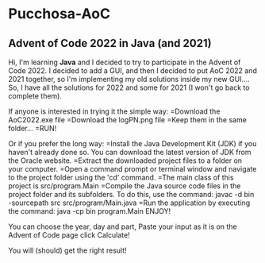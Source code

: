 # Pucchosa-AoC

## Advent of Code 2022 in **Java** (and 2021)

Hi, I'm learning **Java** and I decided to try to participate in the Advent of Code 2022.
I decided to add a GUI, and then I decided to put AoC 2022 and 2021 together, so I'm implementing my old solutions inside my new GUI....
So, I have all the solutions for 2022 and some for 2021 (I won't go back to complete them).

If anyone is interested in trying it the simple way:
=Download the AoC2022.exe file
=Download the logPN.png file
=Keep them in the same folder...
=RUN!

Or if you prefer the long way:
=Install the Java Development Kit (JDK) if you haven't already done so. You can download the latest version of JDK from the Oracle website.
=Extract the downloaded project files to a folder on your computer.
=Open a command prompt or terminal window and navigate to the project folder using the 'cd' command.
=The main class of this project is src/program.Main
=Compile the Java source code files in the project folder and its subfolders. To do this, use the command: javac -d bin -sourcepath src src/program/Main.java
=Run the application by executing the command: java -cp bin program.Main
ENJOY!


You can choose the year, day and part,
Paste your input as it is on the Advent of Code page
click Calculate!

You will (should) get the right result!
